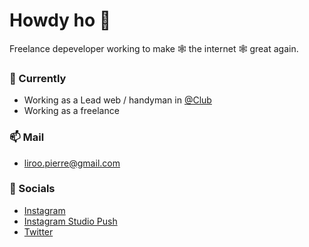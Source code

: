 # Howdy ho 👋


Freelance depeveloper working to make 🕸️ the internet 🕸️ great again.

### 🔭 Currently

+ Working as a Lead web / handyman in [@Club](https://instagram.com/clubfans_app)
+ Working as a freelance

### 📫 Mail

+ liroo.pierre@gmail.com

### 👀 Socials

+ [Instagram](https://www.instagram.com/liroopierre)
+ [Instagram Studio Push](https://www.instagram.com/studio.push)
+ [Twitter](https://x.com/LirooPierre)
